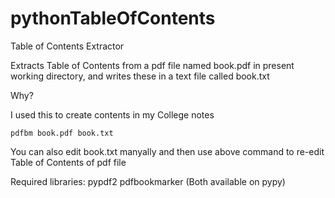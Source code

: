 # pythonTableOfContents
Table of Contents Extractor

Extracts Table of Contents from a pdf file named book.pdf in present working directory, and writes these in a text file called book.txt

Why?


I used this to create contents in my College notes

```pdfbm book.pdf book.txt```

You can also edit book.txt manyally and then use above command to re-edit Table of Contents of pdf file

Required libraries:
pypdf2
pdfbookmarker
(Both available on pypy)
